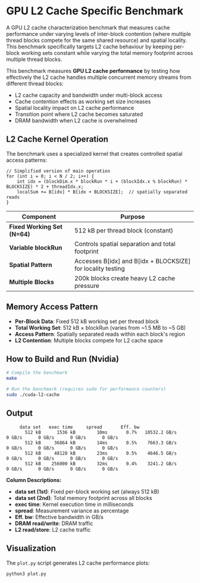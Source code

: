 # GPU L2 Cache Specific Benchmark

A GPU L2 cache characterization benchmark that measures cache performance under varying levels of inter-block contention (where multiple thread blocks compete for the same shared resource) and spatial locality. This benchmark specifically targets L2 cache behaviour by keeping per-block working sets constant while varying the total memory footprint across multiple thread blocks.

This benchmark measures **GPU L2 cache performance** by testing how effectively the L2 cache handles multiple concurrent memory streams from different thread blocks:

- L2 cache capacity and bandwidth under multi-block access
- Cache contention effects as working set size increases
- Spatial locality impact on L2 cache performance
- Transition point where L2 cache becomes saturated
- DRAM bandwidth when L2 cache is overwhelmed

## L2 Cache Kernel Operation

The benchmark uses a specialized kernel that creates controlled spatial access patterns:

```cuda
// Simplified version of main operation
for (int i = 0; i < N / 2; i++) {
    int idx = (blockDim.x * blockRun * i + (blockIdx.x % blockRun) * BLOCKSIZE) * 2 + threadIdx.x;
    localSum += B[idx] * B[idx + BLOCKSIZE];  // spatially separated reads
}
```

| Component | Purpose |
|-----------|---------|
| **Fixed Working Set (N=64)** | 512 kB per thread block (constant) |
| **Variable blockRun** | Controls spatial separation and total footprint |
| **Spatial Pattern** | Accesses B[idx] and B[idx + BLOCKSIZE] for locality testing |
| **Multiple Blocks** | 200k blocks create heavy L2 cache pressure |

## Memory Access Pattern

- **Per-Block Data**: Fixed 512 kB working set per thread block
- **Total Working Set**: 512 kB × blockRun (varies from ~1.5 MB to ~5 GB)
- **Access Pattern**: Spatially separated reads within each block's region
- **L2 Contention**: Multiple blocks compete for L2 cache space

## How to Build and Run (Nvidia)

```bash
# Compile the benchmark
make

# Run the benchmark (requires sudo for performance counters)
sudo ./cuda-l2-cache
```

## Output

```
     data set   exec time     spread       Eff. bw
       512 kB      1536 kB        10ms       0.7%   10532.2 GB/s        0 GB/s      0 GB/s      0 GB/s      0 GB/s 
       512 kB     36864 kB        14ms       0.5%    7663.3 GB/s        0 GB/s      0 GB/s      0 GB/s      0 GB/s 
       512 kB     48128 kB        23ms       0.5%    4646.5 GB/s        0 GB/s      0 GB/s      0 GB/s      0 GB/s 
       512 kB    256000 kB        32ms       0.4%    3241.2 GB/s        0 GB/s      0 GB/s      0 GB/s      0 GB/s 
```

**Column Descriptions:**
- **data set (1st)**: Fixed per-block working set (always 512 kB)
- **data set (2nd)**: Total memory footprint across all blocks  
- **exec time**: Kernel execution time in milliseconds
- **spread**: Measurement variance as percentage
- **Eff. bw**: Effective bandwidth in GB/s
- **DRAM read/write**: DRAM traffic 
- **L2 read/store**: L2 cache traffic

## Visualization

The `plot.py` script generates L2 cache performance plots:

```bash
python3 plot.py
```